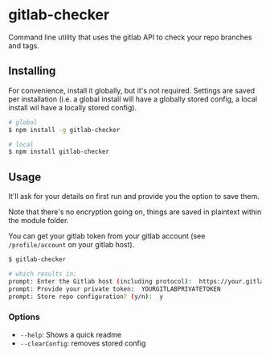 # gitlab-checker

Command line utility that uses the gitlab API to check your repo branches and tags.

## Installing

For convenience, install it globally, but it's not required. Settings are saved per installation (i.e. a global install will have a globally stored config, a local install wil have a locally stored config).

```bash
# global
$ npm install -g gitlab-checker

# local
$ npm install gitlab-checker
```

## Usage

It'll ask for your details on first run and provide you the option to save them. 

Note that there's no encryption going on, things are saved in plaintext within the module folder.

You can get your gitlab token from your gitlab account (see `/profile/account` on your gitlab host). 

```bash
$ gitlab-checker

# which results in:
prompt: Enter the Gitlab host (including protocol):  https://your.gitlab.host
prompt: Provide your private token:  YOURGITLABPRIVATETOKEN
prompt: Store repo configuration? (y/n):  y
```

### Options

- `--help`: Shows a quick readme
- `--clearConfig`: removes stored config

